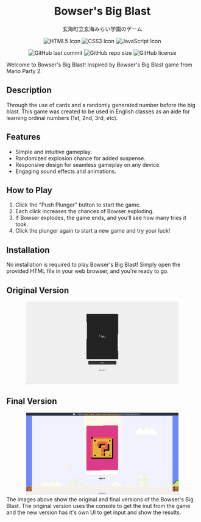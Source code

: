 <div align="center">
  <h1>Bowser's Big Blast</h1>
  <p>玄海町立玄海みらい学園のゲーム</p>
  <p>
    <img src="https://img.icons8.com/color/48/000000/html-5.png" alt="HTML5 Icon" width="40" height="40"/>
    <img src="https://img.icons8.com/color/48/000000/css3.png" alt="CSS3 Icon" width="40" height="40"/>
    <img src="https://img.icons8.com/color/48/000000/javascript.png" alt="JavaScript Icon" width="40" height="40"/>
  </p>
</div>

<p align="center">
  <img src="https://img.shields.io/github/last-commit/hellogaray/Genkai-Bowsers-Big-Blast" alt="GitHub last commit">
  <img src="https://img.shields.io/github/repo-size/hellogaray/Genkai-Bowsers-Big-Blast" alt="GitHub repo size">
  <img src="https://img.shields.io/github/license/hellogaray/Genkai-Bowsers-Big-Blast" alt="GitHub license">
</p>

Welcome to Bowser's Big Blast! Inspired by Bowser's Big Blast game from Mario Party 2.

## Description

Through the use of cards and a randomly generated number before the big blast. This game was created to be used in English classes as an aide for learning ordinal numbers (1st, 2nd, 3rd, etc).

## Features

- Simple and intuitive gameplay.
- Randomized explosion chance for added suspense.
- Responsive design for seamless gameplay on any device.
- Engaging sound effects and animations.

## How to Play

1. Click the "Push Plunger" button to start the game.
2. Each click increases the chances of Bowser exploding.
3. If Bowser explodes, the game ends, and you'll see how many tries it took.
4. Click the plunger again to start a new game and try your luck!

## Installation

No installation is required to play Bowser's Big Blast! Simply open the provided HTML file in your web browser, and you're ready to go.


## Original Version
<div align="center">
  <img src="./images/original.png" alt="Original Version" width="400">
</div>

## Final Version
<div align="center">
  <img src="./images/final.png" alt="Final Version" width="400">
</div>
The images above show the original and final versions of the Bowser's Big Blast. The original version uses the console to get the inut from the game and the new version has it's own UI to get input and show the results.
